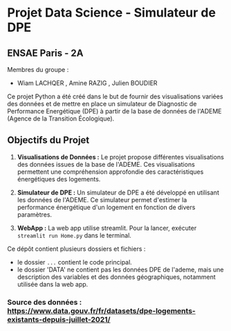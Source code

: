 # Projet Data Science - Simulateur de DPE
## ENSAE Paris - 2A

Membres du groupe : 
- Wiam LACHQER , Amine RAZIG , Julien BOUDIER

Ce projet Python a été créé dans le but de fournir des visualisations variées des données et de mettre en place un simulateur de Diagnostic de Performance Energétique (DPE) à partir de la base de données de l'ADEME (Agence de la Transition Écologique).

## Objectifs du Projet

1. **Visualisations de Données :** Le projet propose différentes visualisations des données issues de la base de l'ADEME. Ces visualisations permettent une compréhension approfondie des caractéristiques énergétiques des logements.

2. **Simulateur de DPE :** Un simulateur de DPE a été développé en utilisant les données de l'ADEME. Ce simulateur permet d'estimer la performance énergétique d'un logement en fonction de divers paramètres.
  
3. **WebApp :** La web app utilise streamlit. Pour la lancer, exécuter `streamlit run Home.py` dans le terminal.

Ce dépôt contient plusieurs dossiers et fichiers : 
- le dossier `...` contient le code principal. 
- le dossier 'DATA' ne contient pas les données DPE de l'ademe, mais une description des variables et des données géographiques, notamment utilisée dans la web app.

### Source des données : https://www.data.gouv.fr/fr/datasets/dpe-logements-existants-depuis-juillet-2021/
